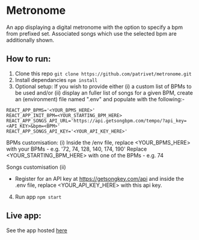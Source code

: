 # Metronome
An app displaying a digital metronome with the option to specify a bpm from prefixed set.  Associated songs which use the selected bpm are additionally shown.

## How to run:

 1. Clone this repo ```git clone https://github.com/patrivet/metronome.git```
 2. Install dependancies ```npm install```
 3.  Optional setup: If you wish to provide either (i) a custom list of BPMs to be used and/or (ii) display an fuller list of songs for a given BPM, create an (environment) file named ".env" and populate with the following:-
```
REACT_APP_BPMS='<YOUR_BPMS_HERE>'
REACT_APP_INIT_BPM=<YOUR_STARTING_BPM_HERE>
REACT_APP_SONGS_API_URL='https://api.getsongbpm.com/tempo/?api_key=<API_KEY>&bpm=<BPM>'
REACT_APP_SONGS_API_KEY='<YOUR_API_KEY_HERE>'
```
 
BPMs customisation: 
(i) Inside the /env file, replace <YOUR_BPMS_HERE> with your BPMs - e.g.  '72, 74, 128, 140, 174, 190'
Replace <YOUR_STARTING_BPM_HERE> with one of the BPMs - e.g. 74

Songs customisation
(ii) 
- Register for an API key at https://getsongkey.com/api and inside the .env file, replace <YOUR_API_KEY_HERE> with this api key. 

 4.  Run app ```npm start```

## Live app:
See the app hosted [here](https://metronome-pr.netlify.app)
